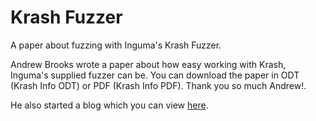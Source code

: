 # Krash Fuzzer #

A paper about fuzzing with Inguma's Krash Fuzzer.

Andrew Brooks wrote a paper about how easy working with Krash, Inguma's supplied fuzzer can be. You can download the paper in ODT (Krash Info ODT) or PDF (Krash Info PDF). Thank you so much Andrew!.

He also started a blog which you can view [here](http://ohsoninja.wordpress.com/).